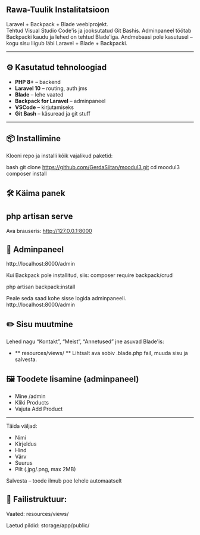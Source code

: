 ## Rawa-Tuulik Instalitatsioon

Laravel + Backpack + Blade veebiprojekt.  
Tehtud Visual Studio Code'is ja jooksutatud Git Bashis. Adminpaneel töötab Backpacki kaudu ja lehed on tehtud Blade'iga. Andmebaasi pole kasutusel – kogu sisu liigub läbi Laravel + Blade + Backpacki.

---

## ⚙️ Kasutatud tehnoloogiad

- **PHP 8+** – backend
- **Laravel 10** – routing, auth jms
- **Blade** – lehe vaated
- **Backpack for Laravel** – adminpaneel
- **VSCode** – kirjutamiseks
- **Git Bash** – käsuread ja git stuff

---

## 📦 Installimine

Klooni repo ja installi kõik vajalikud paketid:

bash
git clone https://github.com/GerdaSiitan/moodul3.git
cd moodul3
composer install

## 🛠 Käima panek

php artisan serve
-----
Ava brauseris:
http://127.0.0.1:8000

## 🎒 Adminpaneel

http://localhost:8000/admin

Kui Backpack pole installitud, siis:
composer require backpack/crud

php artisan backpack:install

Peale seda saad kohe sisse logida adminpaneeli.
http://localhost:8000/admin

## ✏️ Sisu muutmine
Lehed nagu “Kontakt”, “Meist”, “Annetused” jne asuvad Blade'is:
- ** resources/views/  ** 
Lihtsalt ava sobiv .blade.php fail, muuda sisu ja salvesta.

## 🖼 Toodete lisamine (adminpaneel)
- Mine /admin
- Kliki Products
- Vajuta Add Product
------
Täida väljad:
- Nimi
- Kirjeldus
- Hind
- Värv
- Suurus
- Pilt (.jpg/.png, max 2MB)

Salvesta – toode ilmub poe lehele automaatselt

## 📁 Failistruktuur:

Vaated: resources/views/

Laetud pildid: storage/app/public/


